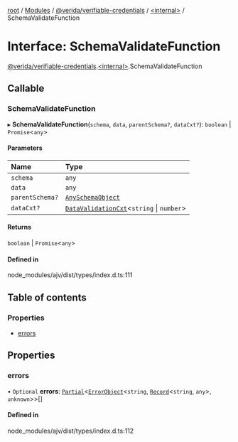 [root](../README.md) / [Modules](../modules.md) / [@verida/verifiable-credentials](../modules/verida_verifiable_credentials.md) / [<internal\>](../modules/verida_verifiable_credentials._internal_.md) / SchemaValidateFunction

# Interface: SchemaValidateFunction

[@verida/verifiable-credentials](../modules/verida_verifiable_credentials.md).[<internal\>](../modules/verida_verifiable_credentials._internal_.md).SchemaValidateFunction

## Callable

### SchemaValidateFunction

▸ **SchemaValidateFunction**(`schema`, `data`, `parentSchema?`, `dataCxt?`): `boolean` \| `Promise`<`any`\>

#### Parameters

| Name | Type |
| :------ | :------ |
| `schema` | `any` |
| `data` | `any` |
| `parentSchema?` | [`AnySchemaObject`](../modules/verida_verifiable_credentials._internal_.md#anyschemaobject) |
| `dataCxt?` | [`DataValidationCxt`](verida_verifiable_credentials._internal_.DataValidationCxt.md)<`string` \| `number`\> |

#### Returns

`boolean` \| `Promise`<`any`\>

#### Defined in

node_modules/ajv/dist/types/index.d.ts:111

## Table of contents

### Properties

- [errors](verida_verifiable_credentials._internal_.SchemaValidateFunction.md#errors)

## Properties

### errors

• `Optional` **errors**: [`Partial`](../modules/verida_verifiable_credentials._internal_.md#partial)<[`ErrorObject`](verida_verifiable_credentials._internal_.ErrorObject.md)<`string`, [`Record`](../modules/verida_verifiable_credentials._internal_.md#record)<`string`, `any`\>, `unknown`\>\>[]

#### Defined in

node_modules/ajv/dist/types/index.d.ts:112
